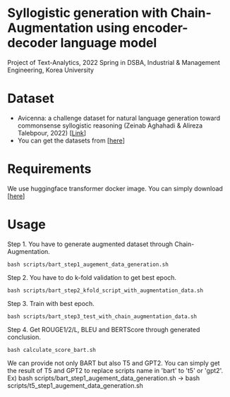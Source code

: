 # Syllogistic generation with Chain-Augmentation using encoder-decoder language model
Project of Text-Analytics, 2022 Spring in DSBA, Industrial &amp; Management Engineering, Korea University 

# Dataset
* Avicenna: a challenge dataset for natural language generation toward commonsense syllogistic reasoning (Zeinab Aghahadi & Alireza Talebpour, 2022) [[Link](https://www.tandfonline.com/doi/full/10.1080/11663081.2022.2041352?src=&journalCode=tncl20)]
* You can get the datasets from [[here](https://github.com/ZeinabAghahadi/Syllogistic-Commonsense-Reasoning)]

# Requirements
We use huggingface transformer docker image. You can simply download [[here](https://hub.docker.com/r/huggingface/transformers-pytorch-gpu)]


# Usage
Step 1. You have to generate augmented dataset through Chain-Augmentation.
```
bash scripts/bart_step1_augement_data_generation.sh
```

Step 2. You have to do k-fold validation to get best epoch.
```
bash scripts/bart_step2_kfold_script_with_augmentation_data.sh
```

Step 3. Train with best epoch.
```
bash scripts/bart_step3_test_with_chain_augmentation_data.sh
```

Step 4. Get ROUGE1/2/L, BLEU and BERTScore through generated conclusion.
```
bash calculate_score_bart.sh
```

We can provide not only BART but also T5 and GPT2. You can simply get the result of T5 and GPT2 to replace scripts name in 'bart' to 't5' or 'gpt2'.
Ex) bash scripts/bart_step1_augement_data_generation.sh → bash scripts/t5_step1_augement_data_generation.sh
